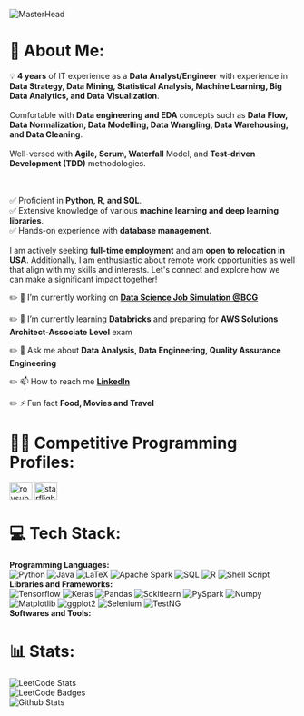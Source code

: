 ![MasterHead](https://senseaboutscience.org/wp-content/uploads/2023/01/Banner-Wide-02-01.png)

# 💫 About Me:
💡 **4 years** of IT experience as a **Data Analyst/Engineer** with experience in **Data Strategy, Data Mining, Statistical Analysis, Machine Learning, Big Data Analytics, and Data Visualization**. <br><br> Comfortable with **Data engineering and EDA** concepts such as **Data Flow, Data Normalization, Data Modelling, Data Wrangling, Data Warehousing, and Data Cleaning**. <br><br> Well-versed with **Agile, Scrum, Waterfall** Model, and **Test-driven Development (TDD)** methodologies. <br><br>

<br>✅ Proficient in **Python, R, and SQL**. <br>✅ Extensive knowledge of various **machine learning and deep learning libraries**. <br>✅ Hands-on experience with **database management**. <br><br>I am actively seeking **full-time employment** and am **open to relocation in USA**. Additionally, I am enthusiastic about remote work opportunities as well that align with my skills and interests. Let's connect and explore how we can make a significant impact together!

✏️ 🔭 I’m currently working on **[Data Science Job Simulation @BCG](https://www.theforage.com/simulations/bcg/data-science-ccdz)**

✏️ 🌱 I’m currently learning **Databricks** and preparing for **AWS Solutions Architect-Associate Level** exam

✏️ 💬 Ask me about **Data Analysis, Data Engineering, Quality Assurance Engineering**

✏️ 📫 How to reach me **[LinkedIn](https://www.linkedin.com/in/subhamroy/)**

✏️ ⚡ Fun fact **Food, Movies and Travel**

# 👨‍💻 Competitive Programming Profiles:
<p align="left">
<a href="https://www.hackerrank.com/roysubham20" target="blank"><img align="center" src="https://raw.githubusercontent.com/rahuldkjain/github-profile-readme-generator/master/src/images/icons/Social/hackerrank.svg" alt="roysubham20" height="30" width="40" /></a>
<a href="https://www.leetcode.com/starflight_roy" target="blank"><img align="center" src="https://raw.githubusercontent.com/rahuldkjain/github-profile-readme-generator/master/src/images/icons/Social/leet-code.svg" alt="starflight_roy" height="30" width="40" /></a>
</p>

# 💻 Tech Stack:
**Programming Languages:**<br>
![Python](https://img.shields.io/badge/python-3670A0?style=for-the-badge&logo=python&logoColor=ffdd54)
![Java](https://img.shields.io/badge/java-%23ED8B00.svg?style=for-the-badge&logo=java&logoColor=white)
![LaTeX](https://img.shields.io/badge/latex-%23008080.svg?style=for-the-badge&logo=latex&logoColor=white)
![Apache Spark](https://img.shields.io/badge/Apache%20Spark-%20red?style=for-the-badge&logo=apache)
![SQL](https://img.shields.io/badge/SQL-%20?style=for-the-badge&logo=sql)
![R](https://img.shields.io/badge/r-grey?style=for-the-badge&logo=R) 
![Shell Script](https://img.shields.io/badge/shell_script-%23121011.svg?style=for-the-badge&logo=gnu-bash&logoColor=white)<br>
**Libraries and Frameworks:**<br>
![Tensorflow](https://img.shields.io/badge/tensorflow-white?style=for-the-badge&logo=tensorflow)
![Keras](https://img.shields.io/badge/keras-black?style=for-the-badge&logo=keras)
![Pandas](https://img.shields.io/badge/pandas-orange?style=for-the-badge&logo=pandas)
![Sckitlearn](https://img.shields.io/badge/sckit-learn-%23777BB4?style=for-the-badge&logo=sckit-learn)
![PySpark](https://img.shields.io/badge/PySpark-white?style=for-the-badge&logo=pyspark)
![Numpy](https://img.shields.io/badge/numpy-red?style=for-the-badge&logo=numpy)
![Matplotlib](https://img.shields.io/badge/matplotlib-blue?style=for-the-badge&logo=matplotlib)
![ggplot2](https://img.shields.io/badge/ggplot2-css?style=for-the-badge&logo=package)
![Selenium](https://img.shields.io/badge/selenium-white?style=for-the-badge&logo=selenium)
![TestNG](https://img.shields.io/badge/testng-grey?style=for-the-badge&logo=testng) <br>
**Softwares and Tools:**<br>

# 📊 Stats:
![LeetCode Stats](https://leetcode.card.workers.dev/starflight_roy?theme=dark&font=baloo&extension=null) <br/>
![LeetCode Badges](https://leetcode-badge-showcase.vercel.app/api?username=starflight_roy) <br/>
![Github Stats](https://github-readme-streak-stats.herokuapp.com/?user=roysub&theme=dark&hide_border=false)
